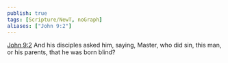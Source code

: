 ```yaml
---
publish: true
tags: [Scripture/NewT, noGraph]
aliases: ["John 9:2"]
---
```

[John 9:2](https://churchofjesuschrist.org/study/scriptures/nt/john/9?lang=eng&id=p2#p2) And his disciples asked him, saying, Master, who did sin, this man, or his parents, that he was born blind?
